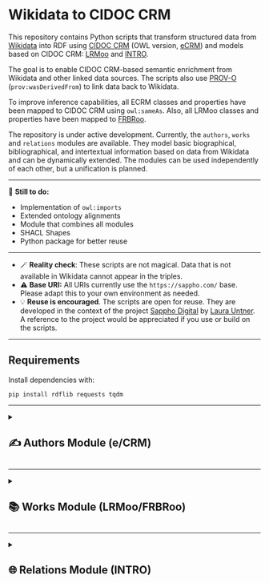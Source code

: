 # Wikidata to CIDOC CRM

This repository contains Python scripts that transform structured data from [Wikidata](https://www.wikidata.org/) into RDF using [CIDOC CRM](https://cidoc-crm.org/) (OWL version, [eCRM](https://erlangen-crm.org/docs/ecrm/current/)) and models based on CIDOC CRM: [LRMoo](https://repository.ifla.org/handle/20.500.14598/3677) and [INTRO](https://github.com/BOberreither/INTRO). 

The goal is to enable CIDOC CRM-based semantic enrichment from Wikidata and other linked data sources. The scripts also use [PROV-O](https://www.w3.org/TR/prov-o/) (`prov:wasDerivedFrom`) to link data back to Wikidata.

To improve inference capabilities, all ECRM classes and properties have been mapped to CIDOC CRM using `owl:sameAs`. Also, all LRMoo classes and properties have been mapped to [FRBRoo](https://www.iflastandards.info/fr/frbr/frbroo).

The repository is under active development. Currently, the `authors`, `works` and `relations` modules are available. They model basic biographical, bibliographical, and intertextual information based on data from Wikidata and can be dynamically extended. The modules can be used independently of each other, but a unification is planned.

---

📌 **Still to do:**
- Implementation of `owl:imports`
- Extended ontology alignments
- Module that combines all modules
- SHACL Shapes
- Python package for better reuse

---

- 🪄 **Reality check**: These scripts are not magical. Data that is not available in Wikidata cannot appear in the triples.
- ⚠️ **Base URI:** All URIs currently use the `https://sappho.com/` base. Please adapt this to your own environment as needed.
- 💡 **Reuse is encouraged**. The scripts are open for reuse. They are developed in the context of the project [Sappho Digital](https://sappho-digital.com/) by [Laura Untner](https://orcid.org/0000-0002-9649-0870). A reference to the project would be appreciated if you use or build on the scripts.

---

## Requirements

Install dependencies with:

```
pip install rdflib requests tqdm
```

---

<details>
<summary><h2>✍️ Authors Module (e/CRM)</h2></summary>
  
The [authors.py](https://github.com/laurauntner/wikidata-to-cidoc-crm/blob/main/authors/authors.py) script reads a list of Wikidata QIDs for authors from a CSV file and creates RDF triples using CIDOC CRM (eCRM, mapped to CRM). It models:

- `E21_Person` with:
  - `E82_Actor_Appellation` (names, derived from labels)
  - `E42_Identifier` (Wikidata QIDs, derived from given QIDs)
  - `E67_Birth` and `E69_Death` events, linked to:
    - `E53_Place` (birth places, derived from `wdt:P19`, and death places, derived from `wdt:P20`)
    - `E52_Time-Span` (birth dates, derived from `wdt:P569`, and death dates, derived from `wdt:P570`)
  - `E55_Type` (genders, derived from `wdt:P21`)
  - `E36_Visual_Item` (visual representations) and `E38_Image` (image reference with Wikimedia `seeAlso`, derived from `wdt:P18`)

📎 A [visual documentation](https://github.com/laurauntner/wikidata-to-cidoc-crm/blob/main/authors/authors.png) of the authors data model is included in the `authors` folder.
    
<h3>Example Input</h3>

```csv
qid
Q469571
```

This is [Anna Louisa Karsch](https://www.wikidata.org/wiki/Q469571).

<h3>Example Output</h3>

Namespace declarations and mappings to CRM are applied but not shown in this exemplary output.

```turtle
<https://sappho.com/person/Q469571> a ecrm:E21_Person ;
    rdfs:label "Anna Louisa Karsch"@en ;
    ecrm:P131_is_identified_by <https://sappho.com/appellation/Q469571> ;
    ecrm:P1_is_identified_by <https://sappho.com/identifier/Q469571> ;
    ecrm:P98i_was_born <https://sappho.com/birth/Q469571> ;
    ecrm:P100i_died_in <https://sappho.com/death/Q469571> ;
    ecrm:P2_has_type <https://sappho.com/gender/Q6581072> ;
    owl:sameAs <http://www.wikidata.org/entity/Q469571> .

<https://sappho.com/appellation/Q469571> a ecrm:E82_Actor_Appellation ;
    rdfs:label "Anna Louisa Karsch"@en ;
    prov:wasDerivedFrom <http://www.wikidata.org/entity/Q469571> .

<https://sappho.com/identifier/Q469571> a ecrm:E42_Identifier ;
    rdfs:label "Q469571" ;
    ecrm:P2_has_type <https://sappho.com/id_type/wikidata> .

<https://sappho.com/id_type/wikidata> a ecrm:E55_Type ;
    rdfs:label "Wikidata ID"@en .

<https://sappho.com/birth/Q469571> a ecrm:E67_Birth ;
    rdfs:label "Birth of Anna Louisa Karsch"@en ;
    ecrm:P4_has_time-span <https://sappho.com/timespan/17221201> ;
    ecrm:P7_took_place_at <https://sappho.com/place/Q659063> ;
    prov:wasDerivedFrom <http://www.wikidata.org/entity/Q469571> .

<https://sappho.com/death/Q469571> a ecrm:E69_Death ;
    rdfs:label "Death of Anna Louisa Karsch"@en ;
    ecrm:P4_has_time-span <https://sappho.com/timespan/17911012> ;
    ecrm:P7_took_place_at <https://sappho.com/place/Q64> ;
    prov:wasDerivedFrom <http://www.wikidata.org/entity/Q469571> .

<https://sappho.com/place/Q64> a ecrm:E53_Place ;
    rdfs:label "Berlin"@en ;
    owl:sameAs <http://www.wikidata.org/entity/Q64> .

<https://sappho.com/place/Q659063> a ecrm:E53_Place ;
    rdfs:label "Skąpe"@en ;
    owl:sameAs <http://www.wikidata.org/entity/Q659063> .

<https://sappho.com/timespan/17221201> a ecrm:E52_Time-Span ;
    rdfs:label "1722-12-01"^^xsd:date .

<https://sappho.com/timespan/17911012> a ecrm:E52_Time-Span ;
    rdfs:label "1791-10-12"^^xsd:date .

<https://sappho.com/gender/Q6581072> a ecrm:E55_Type ;
    rdfs:label "female"@en ;
    ecrm:P2_has_type <https://sappho.com/gender_type/wikidata> ;
    owl:sameAs <http://www.wikidata.org/entity/Q6581072> .

<https://sappho.com/gender_type/wikidata> a ecrm:E55_Type ;
    rdfs:label "Wikidata Gender"@en .

<https://sappho.com/image/Q469571> a ecrm:E38_Image ;
    ecrm:P65_shows_visual_item <https://sappho.com/visual_item/Q469571> ;
    rdfs:seeAlso <http://commons.wikimedia.org/wiki/Special:FilePath/Karschin%20bild.JPG> ;
    prov:wasDerivedFrom <http://www.wikidata.org/entity/Q469571> .

<https://sappho.com/visual_item/Q469571> a ecrm:E36_Visual_Item ;
    rdfs:label "Visual representation of Anna Louisa Karsch"@en ;
    ecrm:P138_represents <https://sappho.com/person/Q469571> .
```
</details>

---

<details>
<summary><h2>📚 Works Module (LRMoo/FRBRoo)</h2></summary>

The [works.py](https://github.com/laurauntner/wikidata-to-cidoc-crm/blob/main/works/works.py) script reads a list of Wikidata QIDs for works from a CSV file and creates RDF triples using CIDOC CRM (eCRM, mapped to CRM) and LRMoo (mapped to FRBRoo). It models:

- `F1_Work` (abstract works) and `F27_Work_Creation` with:
  - `E21_Person` (authors, derived from `wdt:P50`, see authors module)
- `F2_Expression` (realizations of abstract works) and `F28_Expression_Creation` with:
  - `E52_Time-Span` (creation years, derived from `wdt:P571` or `wdt:P2754`)
  - `E35_Title` and `E62_String` (titles, derived from `wdt:P1476` or labels)
  - `E42_Identifier` (Wikidata QIDs, derived from given QIDs)
  - `E55_Type` (genres, derived from `wdt:P136`)
  - `E73_Information_Object` (digital surrogates, derived from `wdt:P953`)
- `F3_Manifestation` (publications of expressions) and `F30_Manifestation_Creation` with:
  - `E21_Person` (editors, derived from `wdt:P98`) with `E82_Actor_Appellation` (names, derived from labels)
  - `E35_Title` and `E62_String` (titles, only different if the text is part of another text (`wdt:P1433` or `wdt:P361`))
  - `E40_Legal_Body` (publishers, derived from `wdt:P123`)
  - `E52_Time-Span` (publication years, derived from `wdt:P577`)
  - `E53_Place` (publication places, derived from `wdt:P291`)
- `F5_Item` (specific copies of manifestations) and `F32_Item_Production_Event`

Translators are not modeled per default, but the data model can, of course, be extended or adapted accordingly.

📎 A [visual documentation](https://github.com/laurauntner/wikidata-to-cidoc-crm/blob/main/works/works.png) of the works data model is included in the `works` folder.

<h3>Example Input</h3>

```csv
qid
Q1242002
```

(This is the tragedy [Sappho](https://www.wikidata.org/wiki/Q469571) written by Franz Grillparzer.)

<h3>Example Output</h3>

Namespace declarations and mappings to CRM and FRBRoo are applied but not shown in this exemplary output.

```turtle
<https://sappho-digital.com/work_creation/Q1242002> a lrmoo:F27_Work_Creation ;
    rdfs:label "Work creation of Sappho"@en ;
    ecrm:P14_carried_out_by <https://sappho-digital.com/person/Q154438> ;
    lrmoo:R16_created <https://sappho-digital.com/work/Q1242002> ;
    prov:wasDerivedFrom <http://www.wikidata.org/entity/Q1242002> .

<https://sappho-digital.com/work/Q1242002> a lrmoo:F1_Work ;
    rdfs:label "Work of Sappho"@en ;
    ecrm:P14_carried_out_by <https://sappho-digital.com/person/Q154438> ;
    lrmoo:R3_is_realised_in <https://sappho-digital.com/expression/Q1242002> .

<https://sappho-digital.com/person/Q154438> a ecrm:E21_Person ;
    rdfs:label "Franz Grillparzer" ;
    owl:sameAs <http://www.wikidata.org/entity/Q154438> .

<https://sappho-digital.com/expression_creation/Q1242002> a lrmoo:F28_Expression_Creation ;
    rdfs:label "Expression creation of Sappho"@en ;
    ecrm:P14_carried_out_by <https://sappho-digital.com/person/Q154438> ;
    ecrm:P4_has_time-span <https://sappho-digital.com/timespan/1817> ;
    lrmoo:R17_created <https://sappho-digital.com/expression/Q1242002> ;
    lrmoo:R19_created_a_realisation_of <https://sappho-digital.com/work/Q1242002> ;
    prov:wasDerivedFrom <http://www.wikidata.org/entity/Q1242002> .

<https://sappho-digital.com/timespan/1817> a ecrm:E52_Time-Span ;
    rdfs:label "1817"^^xsd:gYear .

<https://sappho-digital.com/expression/Q1242002> a lrmoo:F2_Expression ;
    rdfs:label "Expression of Sappho"@en ;
    ecrm:P102_has_title <https://sappho-digital.com/title/expression/Q1242002> ;
    ecrm:P1_is_identified_by <https://sappho-digital.com/identifier/Q1242002> ;
    ecrm:P2_has_type <https://sappho-digital.com/genre/Q80930> ;
    owl:sameAs <http://www.wikidata.org/entity/Q1242002> ;
    prov:wasDerivedFrom <http://www.wikidata.org/entity/Q1242002> .

<https://sappho-digital.com/title/expression/Q1242002> a ecrm:E35_Title ;
    ecrm:P190_has_symbolic_content <https://sappho-digital.com/title_string/Q1242002> .

<https://sappho-digital.com/title_string/expression/Q1242002> a ecrm:E62_String ;
    rdfs:label "Sappho"@de .

<https://sappho-digital.com/identifier/Q1242002> a ecrm:E42_Identifier ;
    rdfs:label "Q1242002" ;
    ecrm:P2_has_type <https://sappho.com/id_type/wikidata> .

<https://sappho.com/id_type/wikidata> a ecrm:E55_Type ;
    rdfs:label "Wikidata ID"@en ;
    owl:sameAs <https://www.wikidata.org/wiki/Q43649390> .

<https://sappho-digital.com/genre/Q80930> a ecrm:E55_Type ;
    rdfs:label "tragedy"@en ;
    ecrm:P2_has_type <https://sappho-digital.com/genre_type/wikidata> ;
    owl:sameAs <http://www.wikidata.org/entity/Q80930> .

<https://sappho-digital.com/genre_type/wikidata> a ecrm:E55_Type ;
    rdfs:label "Wikidata Genre"@en .

<https://sappho-digital.com/digital/Q1242002> a ecrm:E73_Information_Object ;
    rdfs:label "Digital copy of Sappho"@en ;
    ecrm:P138_represents <https://sappho-digital.com/expression/Q1242002> ;
    rdfs:seeAlso <http://www.zeno.org/nid/20004898184> .

<https://sappho-digital.com/manifestation_creation/Q1242002> a lrmoo:F30_Manifestation_Creation ;
    rdfs:label "Manifestation creation of Sappho"@en ;
    ecrm:P14_carried_out_by <https://sappho-digital.com/person/Q154438>,
        <https://sappho-digital.com/publisher/Q133849481> ;
    ecrm:P4_has_time-span <https://sappho-digital.com/timespan/1819> ;
    ecrm:P7_took_place_at <https://sappho-digital.com/place/Q1741> ;
    lrmoo:R24_created <https://sappho-digital.com/manifestation/Q1242002> ;
    prov:wasDerivedFrom <http://www.wikidata.org/entity/Q1242002> .

<https://sappho-digital.com/publisher/Q133849481> a ecrm:E40_Legal_Body ;
    rdfs:label "Wallishausser’sche Buchhandlung"@en ;
    owl:sameAs <http://www.wikidata.org/entity/Q133849481> .

<https://sappho-digital.com/timespan/1819> a ecrm:E52_Time-Span ;
    rdfs:label "1819"^^xsd:gYear .

<https://sappho-digital.com/place/Q1741> a ecrm:E53_Place ;
    rdfs:label "Vienna"@en ;
    owl:sameAs <http://www.wikidata.org/entity/Q1741> .

<https://sappho-digital.com/manifestation/Q1242002> a lrmoo:F3_Manifestation ;
    rdfs:label "Manifestation of Sappho"@en ;
    ecrm:P102_has_title <https://sappho-digital.com/title/manifestation/Q1242002> ;
    lrmoo:R4_embodies <https://sappho-digital.com/expression/Q1242002> .

<https://sappho-digital.com/title/manifestation/Q1242002> a ecrm:E35_Title ;
    ecrm:P190_has_symbolic_content <https://sappho-digital.com/title_string/manifestation/Q1242002> .

<https://sappho-digital.com/title_string/manifestation/Q1242002> a ecrm:E62_String ;
    rdfs:label "Sappho"@de .

<https://sappho-digital.com/item_production/Q1242002> a lrmoo:F32_Item_Production_Event ;
    rdfs:label "Item production event of Sappho"@en ;
    lrmoo:R27_materialized <https://sappho-digital.com/manifestation/Q1242002> ;
    lrmoo:R28_produced <https://sappho-digital.com/item/Q1242002> .

<https://sappho-digital.com/item/Q1242002> a lrmoo:F5_Item ;
    rdfs:label "Item of Sappho"@en ;
    lrmoo:R7_exemplifies <https://sappho-digital.com/manifestation/Q1242002> .
```
</details>

---

<details>

<summary><h2>🌐 Relations Module (INTRO)</h2></summary>

The [relations.py](https://github.com/laurauntner/wikidata-to-cidoc-crm/blob/main/relations/relations.py) script reads a list of Wikidata QIDs for works from a CSV file and creates RDF triples using INTRO, CIDOC CRM (eCRM, mapped to CRM) and LRMoo (mapped to FRBRoo). It models:

- Literary works (`F2_Expression`, see works module)
  - linked to the Wikidata item via `owl:sameAs`
- Intertextual relations (`INT31_IntertextualRelation`) between expressions
  - with `INT_Interpretation` instances linked to the Wikidata items of the expressions via `prov:wasDerivedFrom`
  - derived from actualizations, citations and optionally `wdt:P4969`, `wdt:P2512` and `wdt:P921`
- References (`INT18_Reference`) for …
  - persons: `E21_Person` with `E42_Identifier`, derived from `wdt:P180`, `wdt:P921` and `wdt:P9527` for `wdt:Q5`
  - places: `E53_Place` with `E42_Identifier`, derived from the same properties for `wdt:Q2221906`
  - expressions: derived from `wdt:P361` and `wdt:P1299` for given QIDs
  - with actualizations (`INT2_ActualizationOfFeature`) of these references in specific expressions
    - with `INT_Interpretation` linked to the Wikidata items of the expressions via `prov:wasDerivedFrom`
- Citations via `INT21_TextPassage` instances
  - linked to the expressions
  - derived from `wdt:P2860` and `wdt:P6166` for given QIDs
  - linked to the citing Wikidata item via `prov:wasDerivedFrom`
- Characters (`INT_Character`)
  - linked to the Wikidata item via `owl:sameAs` and identified by `E42_Identifier`
  - derived from `wdt:P674` or `wdt:P180`, `wdt:P921` and `wdt:P527` if the item is `wdt:Q95074`, `wdt:Q3658341`, `wdt:Q15632617`, `wdt:Q97498056`, `wdt:Q122192387` or `wdt:Q115537581`
  - optionally linked to a real Person (`E21_Person`)
  - always with actualizations (`INT2_ActualizationOfFeature`) of these characters in specific expressions
    - with `INT_Interpretation` linked to the Wikidata items of the expressions via `prov:wasDerivedFrom`
- Motifs, Plots and Topics
  - all linked to Wikidata items via `owl:sameAs` and identified by `E42_Identifier`
  - `INT_Motif`: derived from `wdt:P180` and `wdt:P9527` for `wdt:Q1229071`, `wdt:Q68614425` or `wdt:Q1697305`, otherwise the item has to be linked via `wdt:P6962`
  - `INT_Plot`: derived from `wdt:P180`, `wdt:P527` and `wdt:P921` for `wdt:Q42109240`
  - `INT_Topic`: derived from `wdt:P921`, `wdt:P180` and `wdt:P527` for `wdt:Q26256810`
  - with `INT2_ActualizationOfFeature` instances for specific expressions
    - with interpretations (`INT_Interpretation`) linked to the Wikidata items of the expressions via `prov:wasDerivedFrom`

The current data model focuses exclusively on textual works, but—based on INTRO—it could be extended to cover intermedial and interpictorial aspects as well. It also only models intertextual relationships among the texts listed in the CSV file, i.e. it assumes you’re seeking intertexts of known works rather than exploring every possible intertext. 
Please also note that all searches are strictly one-way: Work → Phenomenon. 

📎 A [visual documentation](https://github.com/laurauntner/wikidata-to-cidoc-crm/blob/main/relations/relations.png) of the relations data model is included in the `relations` folder.

<h3>Example Input</h3>

```turtle
qids
Q1242002 # Franz Grillparzer’s "Sappho"
Q119292643 # Therese Rak’s "Sappho"
Q19179765 # Amalie von Imhoff’s "Die Schwestern von Lesbos"
Q120199245 # Adolph von Schaden’s "Die moderne Sappho"
```

<h3>Example Output</h3>

Namespace declarations and mappings to CRM and FRBRoo are applied but not shown in this exemplary output.

Please also note that the output is currently sparse because the relevant data in Wikidata is simply too limited. The script also remains fairly slow and should be tested (and possibly optimized) on larger data sets.

Further, it’s highly recommended to manually refine the generated triples afterward: INTRO provides very detailed means for recording literary-scholarly analyses as Linked Data, whereas this module captures only the basics.

```turtle
# Expressions

<https://sappho-digital.com/expression/Q1242002> a lrmoo:F2_Expression ;
    rdfs:label "Expression of Sappho"@en ;
    ecrm:P67i_is_referred_to_by <https://sappho-digital.com/actualization/work_ref/Q1242002_Q119292643> ;
    owl:sameAs <https://www.wikidata.org/entity/Q1242002> ;
    intro:R18_showsActualization <https://sappho-digital.com/actualization/character/Q17892_Q1242002>,
        <https://sappho-digital.com/actualization/motif/Q165_Q1242002>,
        <https://sappho-digital.com/actualization/person_ref/Q17892_Q1242002>,
        <https://sappho-digital.com/actualization/place_ref/Q128087_Q1242002>,
        <https://sappho-digital.com/actualization/plot/Q134285870_Q1242002>,
        <https://sappho-digital.com/actualization/topic/Q10737_Q1242002> .

<https://sappho-digital.com/expression/Q119292643> a lrmoo:F2_Expression ;
    rdfs:label "Expression of Sappho. Eine Novelle"@en ;
    owl:sameAs <https://www.wikidata.org/entity/Q119292643> ;
    intro:R18_showsActualization <https://sappho-digital.com/actualization/motif/Q165_Q119292643>,
        <https://sappho-digital.com/actualization/person_ref/Q17892_Q119292643>,
        <https://sappho-digital.com/actualization/plot/Q134285870_Q119292643>,
        <https://sappho-digital.com/actualization/topic/Q10737_Q119292643>,
        <https://sappho-digital.com/actualization/work_ref/Q1242002_Q119292643> ;
    intro:R30_hasTextPassage <https://sappho-digital.com/textpassage/Q119292643_Q1242002> .

<https://sappho-digital.com/expression/Q19179765> a lrmoo:F2_Expression ;
    rdfs:label "Expression of Die Schwestern von Lesbos"@en ;
    owl:sameAs <https://www.wikidata.org/entity/Q19179765> ;
    intro:R18_showsActualization <https://sappho-digital.com/actualization/place_ref/Q128087_Q19179765> .

<https://sappho-digital.com/expression/Q120199245> a lrmoo:F2_Expression ;
    rdfs:label "Expression of Die moderne Sappho"@en ;
    owl:sameAs <https://www.wikidata.org/entity/Q120199245> ;
    intro:R18_showsActualization <https://sappho-digital.com/actualization/character/Q17892_Q120199245> .

# Intertextual Relations

<https://sappho-digital.com/relation/Q120199245_Q1242002> a intro:INT31_IntertextualRelation ;
    rdfs:label "Intertextual relation between Die moderne Sappho and Sappho"@en ;
    intro:R21i_isIdentifiedBy <https://sappho-digital.com/interpretation/Q120199245_Q1242002> ;
    intro:R22i_relationIsBasedOnSimilarity <https://sappho-digital.com/feature/character/Q17892> ;
    intro:R23i_supportProvidedBy <https://sappho-digital.com/actualization/character/Q17892_Q120199245>,
        <https://sappho-digital.com/actualization/character/Q17892_Q1242002> ;
    intro:R24_hasRelatedEntity <https://sappho-digital.com/actualization/character/Q17892_Q120199245>,
        <https://sappho-digital.com/actualization/character/Q17892_Q1242002> .

<https://sappho-digital.com/interpretation/Q120199245_Q1242002> a intro:INT_Interpretation ;
    rdfs:label "Interpretation of intertextual relation between Die moderne Sappho and Sappho"@en ;
    prov:wasDerivedFrom <https://www.wikidata.org/entity/Q120199245>,
        <https://www.wikidata.org/entity/Q1242002> ;
    intro:R21_identifies <https://sappho-digital.com/relation/Q120199245_Q1242002> .

<https://sappho-digital.com/relation/Q1242002_Q19179765> a intro:INT31_IntertextualRelation ;
    rdfs:label "Intertextual relation between Sappho and Die Schwestern von Lesbos"@en ;
    intro:R21i_isIdentifiedBy <https://sappho-digital.com/interpretation/Q1242002_Q19179765> ;
    intro:R22i_relationIsBasedOnSimilarity <https://sappho-digital.com/feature/place_ref/Q128087> ;
    intro:R23i_supportProvidedBy <https://sappho-digital.com/actualization/place_ref/Q128087_Q1242002>,
        <https://sappho-digital.com/actualization/place_ref/Q128087_Q19179765> ;
    intro:R24_hasRelatedEntity <https://sappho-digital.com/actualization/place_ref/Q128087_Q1242002>,
        <https://sappho-digital.com/actualization/place_ref/Q128087_Q19179765> .

<https://sappho-digital.com/interpretation/Q1242002_Q19179765> a intro:INT_Interpretation ;
    rdfs:label "Interpretation of intertextual relation between Sappho and Die Schwestern von Lesbos"@en ;
    prov:wasDerivedFrom <https://www.wikidata.org/entity/Q1242002>,
        <https://www.wikidata.org/entity/Q19179765> ;
    intro:R21_identifies <https://sappho-digital.com/relation/Q1242002_Q19179765> .

<https://sappho-digital.com/relation/Q119292643_Q1242002> a intro:INT31_IntertextualRelation ;
    rdfs:label "Intertextual relation between Sappho and Sappho. Eine Novelle"@en ;
    intro:R21i_isIdentifiedBy <https://sappho-digital.com/interpretation/Q119292643_Q1242002> ;
    intro:R22i_relationIsBasedOnSimilarity <https://sappho-digital.com/feature/motif/Q165>,
        <https://sappho-digital.com/feature/person_ref/Q17892>,
        <https://sappho-digital.com/feature/plot/Q134285870>,
        <https://sappho-digital.com/feature/topic/Q10737>,
        <https://sappho-digital.com/feature/work_ref/Q1242002> ;
    intro:R23i_supportProvidedBy <https://sappho-digital.com/actualization/motif/Q165_Q119292643>,
        <https://sappho-digital.com/actualization/motif/Q165_Q1242002>,
        <https://sappho-digital.com/actualization/person_ref/Q17892_Q119292643>,
        <https://sappho-digital.com/actualization/person_ref/Q17892_Q1242002>,
        <https://sappho-digital.com/actualization/plot/Q134285870_Q119292643>,
        <https://sappho-digital.com/actualization/plot/Q134285870_Q1242002>,
        <https://sappho-digital.com/actualization/topic/Q10737_Q119292643>,
        <https://sappho-digital.com/actualization/topic/Q10737_Q1242002>,
        <https://sappho-digital.com/actualization/work_ref/Q1242002_Q119292643>,
        <https://sappho-digital.com/textpassage/Q119292643_Q1242002>,
        <https://sappho-digital.com/textpassage/Q1242002_Q119292643> ;
    intro:R24_hasRelatedEntity <https://sappho-digital.com/actualization/motif/Q165_Q119292643>,
        <https://sappho-digital.com/actualization/motif/Q165_Q1242002>,
        <https://sappho-digital.com/actualization/person_ref/Q17892_Q119292643>,
        <https://sappho-digital.com/actualization/person_ref/Q17892_Q1242002>,
        <https://sappho-digital.com/actualization/plot/Q134285870_Q119292643>,
        <https://sappho-digital.com/actualization/plot/Q134285870_Q1242002>,
        <https://sappho-digital.com/actualization/topic/Q10737_Q119292643>,
        <https://sappho-digital.com/actualization/topic/Q10737_Q1242002>,
        <https://sappho-digital.com/actualization/work_ref/Q1242002_Q119292643>,
        <https://sappho-digital.com/textpassage/Q119292643_Q1242002>,
        <https://sappho-digital.com/textpassage/Q1242002_Q119292643> .

<https://sappho-digital.com/interpretation/Q119292643_Q1242002> a intro:INT_Interpretation ;
    rdfs:label "Interpretation of intertextual relation between Sappho and Sappho. Eine Novelle"@en ;
    prov:wasDerivedFrom <https://www.wikidata.org/entity/Q119292643>,
        <https://www.wikidata.org/entity/Q1242002> ;
    intro:R21_identifies <https://sappho-digital.com/relation/Q119292643_Q1242002> .

# Features & Actualizations

# Person References

<https://sappho-digital.com/feature/person_ref/Q17892> a intro:INT18_Reference ;
    rdfs:label "Reference to Sappho (person)"@en ;
    intro:R17i_featureIsActualizedIn <https://sappho-digital.com/actualization/person_ref/Q17892_Q119292643>,
        <https://sappho-digital.com/actualization/person_ref/Q17892_Q1242002> ;
    intro:R22_providesSimilarityForRelation <https://sappho-digital.com/relation/Q119292643_Q1242002> .

<https://sappho-digital.com/person/Q17892> a ecrm:E21_Person ;
    rdfs:label "Sappho"@en ;
    ecrm:P1_is_identified_by <https://sappho-digital.com/identifier/Q17892> ;
    ecrm:P67i_is_referred_to_by <https://sappho-digital.com/actualization/character/Q17892_Q120199245>,
        <https://sappho-digital.com/actualization/character/Q17892_Q1242002>,
        <https://sappho-digital.com/actualization/person_ref/Q17892_Q119292643>,
        <https://sappho-digital.com/actualization/person_ref/Q17892_Q1242002> ;
    owl:sameAs <https://www.wikidata.org/entity/Q17892> .

<https://sappho-digital.com/identifier/Q17892> a ecrm:E42_Identifier ;
    rdfs:label "Q17892"@en ;
    ecrm:P1i_identifies <https://sappho-digital.com/feature/character/Q17892>,
        <https://sappho-digital.com/person/Q17892> ;
    ecrm:P2_has_type <https://sappho-digital.com/id_type/wikidata> ;
    prov:wasDerivedFrom <https://www.wikidata.org/entity/Q17892> .

<https://sappho-digital.com/actualization/person_ref/Q17892_Q119292643> a intro:INT2_ActualizationOfFeature ;
    rdfs:label "Sappho in Sappho. Eine Novelle"@en ;
    ecrm:P67_refers_to <https://sappho-digital.com/person/Q17892> ;
    intro:R17_actualizesFeature <https://sappho-digital.com/feature/person_ref/Q17892> ;
    intro:R18i_actualizationFoundOn <https://sappho-digital.com/expression/Q119292643> ;
    intro:R21i_isIdentifiedBy <https://sappho-digital.com/interpretation/Q17892_Q119292643> ;
    intro:R23_providesSupportFor <https://sappho-digital.com/relation/Q119292643_Q1242002> ;
    intro:R24i_isRelatedEntity <https://sappho-digital.com/relation/Q119292643_Q1242002> .

<https://sappho-digital.com/interpretation/Q17892_Q119292643> a intro:INT_Interpretation ;
    rdfs:label "Interpretation of Sappho in Sappho. Eine Novelle"@en ;
    prov:wasDerivedFrom <https://www.wikidata.org/entity/Q119292643> ;
    intro:R21_identifies <https://sappho-digital.com/actualization/person_ref/Q17892_Q119292643> .

<https://sappho-digital.com/actualization/person_ref/Q17892_Q1242002> a intro:INT2_ActualizationOfFeature ;
    rdfs:label "Sappho in Sappho"@en ;
    ecrm:P67_refers_to <https://sappho-digital.com/person/Q17892> ;
    intro:R17_actualizesFeature <https://sappho-digital.com/feature/person_ref/Q17892> ;
    intro:R18i_actualizationFoundOn <https://sappho-digital.com/expression/Q1242002> ;
    intro:R21i_isIdentifiedBy <https://sappho-digital.com/interpretation/Q17892_Q1242002> ;
    intro:R23_providesSupportFor <https://sappho-digital.com/relation/Q119292643_Q1242002> ;
    intro:R24i_isRelatedEntity <https://sappho-digital.com/relation/Q119292643_Q1242002> .

<https://sappho-digital.com/interpretation/Q17892_Q1242002> a intro:INT_Interpretation ;
    rdfs:label "Interpretation of Sappho in Sappho"@en ;
    prov:wasDerivedFrom <https://www.wikidata.org/entity/Q1242002> ;
    intro:R21_identifies <https://sappho-digital.com/actualization/person_ref/Q17892_Q1242002> .

# Place References

<https://sappho-digital.com/feature/place_ref/Q128087> a intro:INT18_Reference ;
    rdfs:label "Reference to Lesbos (place)"@en ;
    intro:R17i_featureIsActualizedIn <https://sappho-digital.com/actualization/place_ref/Q128087_Q1242002>,
        <https://sappho-digital.com/actualization/place_ref/Q128087_Q19179765> ;
    intro:R22_providesSimilarityForRelation <https://sappho-digital.com/relation/Q1242002_Q19179765> .

<https://sappho-digital.com/place/Q128087> a ecrm:E53_Place ;
    rdfs:label "Lesbos"@en ;
    ecrm:P1_is_identified_by <https://sappho-digital.com/identifier/Q128087> ;
    ecrm:P67i_is_referred_to_by <https://sappho-digital.com/actualization/place_ref/Q128087_Q1242002>,
        <https://sappho-digital.com/actualization/place_ref/Q128087_Q19179765> ;
    owl:sameAs <https://www.wikidata.org/entity/Q128087> .

<https://sappho-digital.com/identifier/Q128087> a ecrm:E42_Identifier ;
    rdfs:label "Q128087"@en ;
    ecrm:P1i_identifies <https://sappho-digital.com/place/Q128087> ;
    ecrm:P2_has_type <https://sappho-digital.com/id_type/wikidata> ;
    prov:wasDerivedFrom <https://www.wikidata.org/entity/Q128087> .

<https://sappho-digital.com/actualization/place_ref/Q128087_Q1242002> a intro:INT2_ActualizationOfFeature ;
    rdfs:label "Lesbos in Sappho"@en ;
    ecrm:P67_refers_to <https://sappho-digital.com/place/Q128087> ;
    intro:R17_actualizesFeature <https://sappho-digital.com/feature/place_ref/Q128087> ;
    intro:R18i_actualizationFoundOn <https://sappho-digital.com/expression/Q1242002> ;
    intro:R21i_isIdentifiedBy <https://sappho-digital.com/interpretation/Q128087_Q1242002> ;
    intro:R23_providesSupportFor <https://sappho-digital.com/relation/Q1242002_Q19179765> ;
    intro:R24i_isRelatedEntity <https://sappho-digital.com/relation/Q1242002_Q19179765> .

<https://sappho-digital.com/interpretation/Q128087_Q1242002> a intro:INT_Interpretation ;
    rdfs:label "Interpretation of Lesbos in Sappho"@en ;
    prov:wasDerivedFrom <https://www.wikidata.org/entity/Q1242002> ;
    intro:R21_identifies <https://sappho-digital.com/actualization/place_ref/Q128087_Q1242002> .

<https://sappho-digital.com/actualization/place_ref/Q128087_Q19179765> a intro:INT2_ActualizationOfFeature ;
    rdfs:label "Lesbos in Die Schwestern von Lesbos"@en ;
    ecrm:P67_refers_to <https://sappho-digital.com/place/Q128087> ;
    intro:R17_actualizesFeature <https://sappho-digital.com/feature/place_ref/Q128087> ;
    intro:R18i_actualizationFoundOn <https://sappho-digital.com/expression/Q19179765> ;
    intro:R21i_isIdentifiedBy <https://sappho-digital.com/interpretation/Q128087_Q19179765> ;
    intro:R23_providesSupportFor <https://sappho-digital.com/relation/Q1242002_Q19179765> ;
    intro:R24i_isRelatedEntity <https://sappho-digital.com/relation/Q1242002_Q19179765> .

<https://sappho-digital.com/interpretation/Q128087_Q19179765> a intro:INT_Interpretation ;
    rdfs:label "Interpretation of Lesbos in Die Schwestern von Lesbos"@en ;
    prov:wasDerivedFrom <https://www.wikidata.org/entity/Q19179765> ;
    intro:R21_identifies <https://sappho-digital.com/actualization/place_ref/Q128087_Q19179765> .

# Expression References

<https://sappho-digital.com/feature/work_ref/Q1242002> a intro:INT18_Reference ;
    rdfs:label "Reference to Sappho (expression)"@en ;
    intro:R17i_featureIsActualizedIn <https://sappho-digital.com/actualization/work_ref/Q1242002_Q119292643> ;
    intro:R22_providesSimilarityForRelation <https://sappho-digital.com/relation/Q119292643_Q1242002> .

<https://sappho-digital.com/actualization/work_ref/Q1242002_Q119292643> a intro:INT2_ActualizationOfFeature ;
    rdfs:label "Reference to Sappho in Sappho. Eine Novelle"@en ;
    ecrm:P67_refers_to <https://sappho-digital.com/expression/Q1242002> ;
    intro:R17_actualizesFeature <https://sappho-digital.com/feature/work_ref/Q1242002> ;
    intro:R18i_actualizationFoundOn <https://sappho-digital.com/expression/Q119292643> ;
    intro:R21i_isIdentifiedBy <https://sappho-digital.com/interpretation/Q1242002_Q119292643> ;
    intro:R23_providesSupportFor <https://sappho-digital.com/relation/Q119292643_Q1242002> ;
    intro:R24i_isRelatedEntity <https://sappho-digital.com/relation/Q119292643_Q1242002> .

<https://sappho-digital.com/interpretation/Q1242002_Q119292643> a intro:INT_Interpretation ;
    rdfs:label "Interpretation of Sappho in Sappho. Eine Novelle"@en ;
    prov:wasDerivedFrom <https://www.wikidata.org/entity/Q119292643> ;
    intro:R21_identifies <https://sappho-digital.com/actualization/work_ref/Q1242002_Q119292643> .

# Citations

<https://sappho-digital.com/textpassage/Q119292643_Q1242002> a intro:INT21_TextPassage ;
    rdfs:label "Text passage in Sappho. Eine Novelle"@en ;
    prov:wasDerivedFrom <https://www.wikidata.org/entity/Q1242002> ;
    intro:R23_providesSupportFor <https://sappho-digital.com/relation/Q119292643_Q1242002> ;
    intro:R24i_isRelatedEntity <https://sappho-digital.com/relation/Q119292643_Q1242002> ;
    intro:R30i_isTextPassageOf <https://sappho-digital.com/expression/Q119292643> .

<https://sappho-digital.com/textpassage/Q1242002_Q119292643> a intro:INT21_TextPassage ;
    rdfs:label "Text passage in Sappho"@en ;
    prov:wasDerivedFrom <https://www.wikidata.org/entity/Q1242002> ;
    intro:R23_providesSupportFor <https://sappho-digital.com/relation/Q119292643_Q1242002> ;
    intro:R24i_isRelatedEntity <https://sappho-digital.com/relation/Q119292643_Q1242002> ;
    intro:R30i_isTextPassageOf <https://sappho-digital.com/expression/Q1242002> .

# Characters

<https://sappho-digital.com/feature/character/Q17892> a intro:INT_Character ;
    rdfs:label "Sappho"@en ;
    ecrm:P1_is_identified_by <https://sappho-digital.com/identifier/Q17892> ;
    owl:sameAs <https://www.wikidata.org/entity/Q17892> ;
    intro:R17i_featureIsActualizedIn <https://sappho-digital.com/actualization/character/Q17892_Q120199245>,
        <https://sappho-digital.com/actualization/character/Q17892_Q1242002> ;
    intro:R22_providesSimilarityForRelation <https://sappho-digital.com/relation/Q120199245_Q1242002> .

<https://sappho-digital.com/actualization/character/Q17892_Q120199245> a intro:INT2_ActualizationOfFeature ;
    rdfs:label "Sappho in Die moderne Sappho"@en ;
    ecrm:P67_refers_to <https://sappho-digital.com/person/Q17892> ;
    intro:R17_actualizesFeature <https://sappho-digital.com/feature/character/Q17892> ;
    intro:R18i_actualizationFoundOn <https://sappho-digital.com/expression/Q120199245> ;
    intro:R21i_isIdentifiedBy <https://sappho-digital.com/interpretation/Q17892_Q120199245> ;
    intro:R23_providesSupportFor <https://sappho-digital.com/relation/Q120199245_Q1242002> ;
    intro:R24i_isRelatedEntity <https://sappho-digital.com/relation/Q120199245_Q1242002> .

<https://sappho-digital.com/interpretation/Q17892_Q120199245> a intro:INT_Interpretation ;
    rdfs:label "Interpretation of Sappho in Die moderne Sappho"@en ;
    prov:wasDerivedFrom <https://www.wikidata.org/entity/Q120199245> ;
    intro:R21_identifies <https://sappho-digital.com/actualization/character/Q17892_Q120199245> .

<https://sappho-digital.com/actualization/character/Q17892_Q1242002> a intro:INT2_ActualizationOfFeature ;
    rdfs:label "Sappho in Sappho"@en ;
    ecrm:P67_refers_to <https://sappho-digital.com/person/Q17892> ;
    intro:R17_actualizesFeature <https://sappho-digital.com/feature/character/Q17892> ;
    intro:R18i_actualizationFoundOn <https://sappho-digital.com/expression/Q1242002> ;
    intro:R21i_isIdentifiedBy <https://sappho-digital.com/interpretation/Q17892_Q1242002> ;
    intro:R23_providesSupportFor <https://sappho-digital.com/relation/Q120199245_Q1242002> ;
    intro:R24i_isRelatedEntity <https://sappho-digital.com/relation/Q120199245_Q1242002> .

# Motifs

<https://sappho-digital.com/feature/motif/Q165> a intro:INT_Motif ;
    rdfs:label "sea (motif)"@en ;
    ecrm:P1_is_identified_by <https://sappho-digital.com/identifier/Q165> ;
    owl:sameAs <https://www.wikidata.org/entity/Q165> ;
    intro:R17i_featureIsActualizedIn <https://sappho-digital.com/actualization/motif/Q165_Q119292643>,
        <https://sappho-digital.com/actualization/motif/Q165_Q1242002> ;
    intro:R22_providesSimilarityForRelation <https://sappho-digital.com/relation/Q119292643_Q1242002> .

<https://sappho-digital.com/identifier/Q165> a ecrm:E42_Identifier ;
    rdfs:label "Q165"@en ;
    ecrm:P1i_identifies <https://sappho-digital.com/feature/motif/Q165> ;
    ecrm:P2_has_type <https://sappho-digital.com/id_type/wikidata> ;
    prov:wasDerivedFrom <https://www.wikidata.org/entity/Q165> .

<https://sappho-digital.com/actualization/motif/Q165_Q119292643> a intro:INT2_ActualizationOfFeature ;
    rdfs:label "sea in Sappho. Eine Novelle"@en ;
    intro:R17_actualizesFeature <https://sappho-digital.com/feature/motif/Q165> ;
    intro:R18i_actualizationFoundOn <https://sappho-digital.com/expression/Q119292643> ;
    intro:R21i_isIdentifiedBy <https://sappho-digital.com/interpretation/Q165_Q119292643> ;
    intro:R23_providesSupportFor <https://sappho-digital.com/relation/Q119292643_Q1242002> ;
    intro:R24i_isRelatedEntity <https://sappho-digital.com/relation/Q119292643_Q1242002> .

<https://sappho-digital.com/interpretation/Q165_Q119292643> a intro:INT_Interpretation ;
    rdfs:label "Interpretation of sea in Sappho. Eine Novelle"@en ;
    prov:wasDerivedFrom <https://www.wikidata.org/entity/Q119292643> ;
    intro:R21_identifies <https://sappho-digital.com/actualization/motif/Q165_Q119292643> .

<https://sappho-digital.com/actualization/motif/Q165_Q1242002> a intro:INT2_ActualizationOfFeature ;
    rdfs:label "sea in Sappho"@en ;
    intro:R17_actualizesFeature <https://sappho-digital.com/feature/motif/Q165> ;
    intro:R18i_actualizationFoundOn <https://sappho-digital.com/expression/Q1242002> ;
    intro:R21i_isIdentifiedBy <https://sappho-digital.com/interpretation/Q165_Q1242002> ;
    intro:R23_providesSupportFor <https://sappho-digital.com/relation/Q119292643_Q1242002> ;
    intro:R24i_isRelatedEntity <https://sappho-digital.com/relation/Q119292643_Q1242002> .

<https://sappho-digital.com/interpretation/Q165_Q1242002> a intro:INT_Interpretation ;
    rdfs:label "Interpretation of sea in Sappho"@en ;
    prov:wasDerivedFrom <https://www.wikidata.org/entity/Q1242002> ;
    intro:R21_identifies <https://sappho-digital.com/actualization/motif/Q165_Q1242002> .

# Plots

<https://sappho-digital.com/feature/plot/Q134285870> a intro:INT_Plot ;
    rdfs:label "Sappho’s Leap (plot)"@en ;
    ecrm:P1_is_identified_by <https://sappho-digital.com/identifier/Q134285870> ;
    owl:sameAs <https://www.wikidata.org/entity/Q134285870> ;
    intro:R17i_featureIsActualizedIn <https://sappho-digital.com/actualization/plot/Q134285870_Q119292643>,
        <https://sappho-digital.com/actualization/plot/Q134285870_Q1242002> ;
    intro:R22_providesSimilarityForRelation <https://sappho-digital.com/relation/Q119292643_Q1242002> .

<https://sappho-digital.com/identifier/Q134285870> a ecrm:E42_Identifier ;
    rdfs:label "Q134285870"@en ;
    ecrm:P1i_identifies <https://sappho-digital.com/feature/plot/Q134285870> ;
    ecrm:P2_has_type <https://sappho-digital.com/id_type/wikidata> ;
    prov:wasDerivedFrom <https://www.wikidata.org/entity/Q134285870> .

<https://sappho-digital.com/actualization/plot/Q134285870_Q119292643> a intro:INT2_ActualizationOfFeature ;
    rdfs:label "Sappho’s Leap in Sappho. Eine Novelle"@en ;
    intro:R17_actualizesFeature <https://sappho-digital.com/feature/plot/Q134285870> ;
    intro:R18i_actualizationFoundOn <https://sappho-digital.com/expression/Q119292643> ;
    intro:R21i_isIdentifiedBy <https://sappho-digital.com/interpretation/Q134285870_Q119292643> ;
    intro:R23_providesSupportFor <https://sappho-digital.com/relation/Q119292643_Q1242002> ;
    intro:R24i_isRelatedEntity <https://sappho-digital.com/relation/Q119292643_Q1242002> .

<https://sappho-digital.com/interpretation/Q134285870_Q119292643> a intro:INT_Interpretation ;
    rdfs:label "Interpretation of Sappho’s Leap in Sappho. Eine Novelle"@en ;
    prov:wasDerivedFrom <https://www.wikidata.org/entity/Q119292643> ;
    intro:R21_identifies <https://sappho-digital.com/actualization/plot/Q134285870_Q119292643> .

<https://sappho-digital.com/actualization/plot/Q134285870_Q1242002> a intro:INT2_ActualizationOfFeature ;
    rdfs:label "Sappho’s Leap in Sappho"@en ;
    intro:R17_actualizesFeature <https://sappho-digital.com/feature/plot/Q134285870> ;
    intro:R18i_actualizationFoundOn <https://sappho-digital.com/expression/Q1242002> ;
    intro:R21i_isIdentifiedBy <https://sappho-digital.com/interpretation/Q134285870_Q1242002> ;
    intro:R23_providesSupportFor <https://sappho-digital.com/relation/Q119292643_Q1242002> ;
    intro:R24i_isRelatedEntity <https://sappho-digital.com/relation/Q119292643_Q1242002> .

<https://sappho-digital.com/interpretation/Q134285870_Q1242002> a intro:INT_Interpretation ;
    rdfs:label "Interpretation of Sappho’s Leap in Sappho"@en ;
    prov:wasDerivedFrom <https://www.wikidata.org/entity/Q1242002> ;
    intro:R21_identifies <https://sappho-digital.com/actualization/plot/Q134285870_Q1242002> .

# Topics

<https://sappho-digital.com/feature/topic/Q10737> a intro:INT_Topic ;
    rdfs:label "suicide (topic)"@en ;
    ecrm:P1_is_identified_by <https://sappho-digital.com/identifier/Q10737> ;
    owl:sameAs <https://www.wikidata.org/entity/Q10737> ;
    intro:R17i_featureIsActualizedIn <https://sappho-digital.com/actualization/topic/Q10737_Q119292643>,
        <https://sappho-digital.com/actualization/topic/Q10737_Q1242002> ;
    intro:R22_providesSimilarityForRelation <https://sappho-digital.com/relation/Q119292643_Q1242002> .

<https://sappho-digital.com/identifier/Q10737> a ecrm:E42_Identifier ;
    rdfs:label "Q10737"@en ;
    ecrm:P1i_identifies <https://sappho-digital.com/feature/topic/Q10737> ;
    ecrm:P2_has_type <https://sappho-digital.com/id_type/wikidata> ;
    prov:wasDerivedFrom <https://www.wikidata.org/entity/Q10737> .

<https://sappho-digital.com/actualization/topic/Q10737_Q119292643> a intro:INT2_ActualizationOfFeature ;
    rdfs:label "suicide in Sappho. Eine Novelle"@en ;
    intro:R17_actualizesFeature <https://sappho-digital.com/feature/topic/Q10737> ;
    intro:R18i_actualizationFoundOn <https://sappho-digital.com/expression/Q119292643> ;
    intro:R21i_isIdentifiedBy <https://sappho-digital.com/interpretation/Q10737_Q119292643> ;
    intro:R23_providesSupportFor <https://sappho-digital.com/relation/Q119292643_Q1242002> ;
    intro:R24i_isRelatedEntity <https://sappho-digital.com/relation/Q119292643_Q1242002> .

<https://sappho-digital.com/interpretation/Q10737_Q119292643> a intro:INT_Interpretation ;
    rdfs:label "Interpretation of suicide in Sappho. Eine Novelle"@en ;
    prov:wasDerivedFrom <https://www.wikidata.org/entity/Q119292643> ;
    intro:R21_identifies <https://sappho-digital.com/actualization/topic/Q10737_Q119292643> .

<https://sappho-digital.com/actualization/topic/Q10737_Q1242002> a intro:INT2_ActualizationOfFeature ;
    rdfs:label "suicide in Sappho"@en ;
    intro:R17_actualizesFeature <https://sappho-digital.com/feature/topic/Q10737> ;
    intro:R18i_actualizationFoundOn <https://sappho-digital.com/expression/Q1242002> ;
    intro:R21i_isIdentifiedBy <https://sappho-digital.com/interpretation/Q10737_Q1242002> ;
    intro:R23_providesSupportFor <https://sappho-digital.com/relation/Q119292643_Q1242002> ;
    intro:R24i_isRelatedEntity <https://sappho-digital.com/relation/Q119292643_Q1242002> .

<https://sappho-digital.com/interpretation/Q10737_Q1242002> a intro:INT_Interpretation ;
    rdfs:label "Interpretation of suicide in Sappho"@en ;
    prov:wasDerivedFrom <https://www.wikidata.org/entity/Q1242002> ;
    intro:R21_identifies <https://sappho-digital.com/actualization/topic/Q10737_Q1242002> .

# Wikidata ID

<https://sappho-digital.com/id_type/wikidata> a ecrm:E55_Type ;
    rdfs:label "Wikidata ID"@en ;
    ecrm:P2i_is_type_of <https://sappho-digital.com/identifier/Q10737>,
        <https://sappho-digital.com/identifier/Q128087>,
        <https://sappho-digital.com/identifier/Q134285870>,
        <https://sappho-digital.com/identifier/Q165>,
        <https://sappho-digital.com/identifier/Q17892> ;
    owl:sameAs <https://www.wikidata.org/entity/Q43649390> .
```
